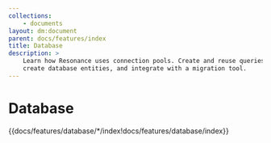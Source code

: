 ```yaml
---
collections: 
    - documents
layout: dm:document
parent: docs/features/index
title: Database
description: >
    Learn how Resonance uses connection pools. Create and reuse queries, 
    create database entities, and integrate with a migration tool.
---
```


# Database

{{docs/features/database/*/index!docs/features/database/index}}
